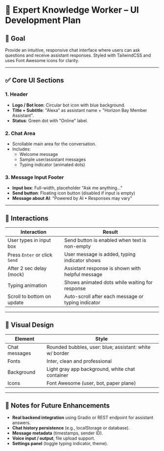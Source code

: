 # 🧠 Expert Knowledge Worker – UI Development Plan

## 🎯 Goal

Provide an intuitive, responsive chat interface where users can ask questions and receive assistant responses. Styled with TailwindCSS and uses Font Awesome icons for clarity.

---

## ✅ Core UI Sections

### 1. Header

- **Logo / Bot Icon**: Circular bot icon with blue background.
- **Title + Subtitle**: "Alexa" as assistant name + "Horizon Bay Member Assistant".
- **Status**: Green dot with "Online" label.

### 2. Chat Area

- Scrollable main area for the conversation.
- Includes:
  - Welcome message
  - Sample user/assistant messages
  - Typing indicator (animated dots)

### 3. Message Input Footer

- **Input box**: Full-width, placeholder "Ask me anything…"
- **Send button**: Floating icon button (disabled if input is empty)
- **Message about AI**: "Powered by AI • Responses may vary"

---

## 💬 Interactions

| Interaction                   | Result                                             |
| ----------------------------- | -------------------------------------------------- |
| User types in input box       | Send button is enabled when text is non-empty      |
| Press `Enter` or click `Send` | User message is added, typing indicator shows      |
| After 2 sec delay (mock)      | Assistant response is shown with helpful message   |
| Typing animation              | Shows animated dots while waiting for response     |
| Scroll to bottom on update    | Auto-scroll after each message or typing indicator |

---

## 🎨 Visual Design

| Element       | Style                                                   |
| ------------- | ------------------------------------------------------- |
| Chat messages | Rounded bubbles, user: blue; assistant: white w/ border |
| Fonts         | Inter, clean and professional                           |
| Background    | Light gray app background, white chat container         |
| Icons         | Font Awesome (user, bot, paper plane)                   |

---

## 🧪 Notes for Future Enhancements

- **Real backend integration** using Gradio or REST endpoint for assistant answers.
- **Chat history persistence** (e.g., localStorage or database).
- **Message metadata** (timestamps, sender ID).
- **Voice input / output**, file upload support.
- **Settings panel** (toggle typing indicator, theme).

